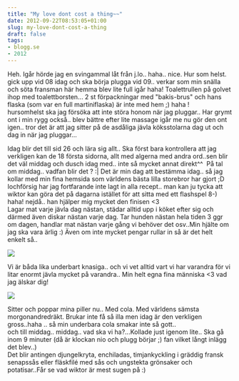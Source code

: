 ```yaml
---
title: "My love dont cost a thing~~"
date: 2012-09-22T08:53:05+01:00
slug: my-love-dont-cost-a-thing
draft: false
tags:
- blogg.se
- 2012
---
```

Heh. Igår hörde jag en svingammal låt från j.lo.. haha.. nice. Hur som helst. gick upp vid 08 idag och ska börja plugga vid 09.. verkar som min snälla och söta fransman här hemma blev lite full igår haha! Toalettrullen på golvet ihop med toalettborsten... 2 st förpackningar med "bakis-brus" och hans flaska (som var en full martiniflaska) är inte med hem ;) haha !  
hursomhelst ska jag försöka att inte störa honom när jag pluggar.. Har grymt ont i min rygg också.. blev bättre efter lite massage igår me nu gör den ont igen.. tror det är att jag sitter på de asdåliga jävla köksstolarna dag ut och dag in när jag pluggar...  
  
Idag blir det till sid 26 och lära sig allt.. Ska först bara kontrollera att jag verkligen kan de 18 första sidorna, allt med algerna med andra ord..sen blir det väl middag och dusch idag med.. inte så mycket annat direkt^^  På tal om middag.. vadfan blir det ? :| Det är min dag att bestämma idag.. så jag kollar med min fina hemsida som världens bästa lilla storebror har gjort ;D Iochförsig har jag fortfarande inte lagt in alla recept.. man kan ju tycka att wiktor kan göra det på dagarna istället för att sitta med ett flashspel 8-) haha! nejdå.. han hjälper mig mycket den finisen <3  
Lagar mat varje jävla dag nästan, städar alltid upp i köket efter sig och därmed även diskar nästan varje dag. Tar hunden nästan hela tiden 3 ggr om dagen, handlar mat nästan varje gång vi behöver det osv..Min hjälte om jag ska vara ärlig :) Även om inte mycket pengar rullar in så är det helt enkelt så..

![](/assets/images/blogg.se/wp_000974_505d5c1ee087c33ee7b72516.jpg)

Vi är båda lika underbart knasiga.. och vi vet alltid vart vi har varandra för vi litar enormt jävla mycket på varandra.. Min helt egna fina människa <3 vad jag älskar dig!

![](/assets/images/blogg.se/wp_001931_505d5cecddf2b3565c00348a.jpg)

  
  
Sitter och poppar mina piller nu.. Med cola. Med världens sämsta morgonandredräkt. Brukar inte få så illa men idag är den verkligen gross..haha .. så min underbara cola smakar inte så gott..  
och till middag.. middag.. vad ska vi ha?...Kollade just igenom lite.. Ska gå inom 9 minuter (då är klockan nio och plugg börjar ;) fan vilket långt inlägg det blev..)  
Det blir antingen djungelkryta, enchiladas, timjankyckling i gräddig fransk senapssås eller fläskfilé med sås och ungstekta grönsaker och potatisar..Får se vad wiktor är mest sugen på :)